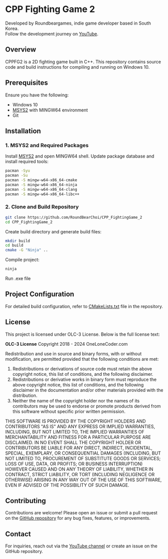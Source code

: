 # CPP Fighting Game 2

Developed by Roundbeargames, indie game developer based in South Korea.
<br>
Follow the development journey on [YouTube](https://youtube.com/roundbeargames).

## Overview

CPPFG2 is a 2D fighting game built in C++. This repository contains source code and build instructions for compiling and running on Windows 10.

## Prerequisites

Ensure you have the following:
- Windows 10
- [MSYS2](https://www.msys2.org/) with MINGW64 environment
- Git

## Installation

### 1. MSYS2 and Required Packages

Install [MSYS2](https://www.msys2.org/) and open MINGW64 shell.
Update package database and install required tools:

```bash
pacman -Syu
pacman -Su
pacman -S mingw-w64-x86_64-cmake
pacman -S mingw-w64-x86_64-ninja
pacman -S mingw-w64-x86_64-clang
pacman -S mingw-w64-x86_64-libc++
```

### 2. Clone and Build Repository

```bash
git clone https://github.com/RoundBearChoi/CPP_FightingGame_2
cd CPP_FightingGame_2
```

Create build directory and generate build files:

```bash
mkdir build
cd build
cmake -G "Ninja" ..
```

Compile project:

```bash
ninja
```

Run .exe file

## Project Configuration

For detailed build configuration, refer to [CMakeLists.txt](https://github.com/RoundBearChoi/CPP_FightingGame_2/blob/main/CMakeLists.txt) file in the repository.

## License

This project is licensed under OLC-3 License. Below is the full license text:

**OLC-3 License**
Copyright 2018 - 2024 OneLoneCoder.com

Redistribution and use in source and binary forms, with or without modification, are permitted provided that the following conditions are met:

1. Redistributions or derivations of source code must retain the above copyright notice, this list of conditions, and the following disclaimer.
2. Redistributions or derivative works in binary form must reproduce the above copyright notice, this list of conditions, and the following disclaimer in the documentation and/or other materials provided with the distribution.
3. Neither the name of the copyright holder nor the names of its contributors may be used to endorse or promote products derived from this software without specific prior written permission.

THIS SOFTWARE IS PROVIDED BY THE COPYRIGHT HOLDERS AND CONTRIBUTORS "AS IS" AND ANY EXPRESS OR IMPLIED WARRANTIES, INCLUDING, BUT NOT LIMITED TO, THE IMPLIED WARRANTIES OF MERCHANTABILITY AND FITNESS FOR A PARTICULAR PURPOSE ARE DISCLAIMED. IN NO EVENT SHALL THE COPYRIGHT HOLDER OR CONTRIBUTORS BE LIABLE FOR ANY DIRECT, INDIRECT, INCIDENTAL, SPECIAL, EXEMPLARY, OR CONSEQUENTIAL DAMAGES (INCLUDING, BUT NOT LIMITED TO, PROCUREMENT OF SUBSTITUTE GOODS OR SERVICES; LOSS OF USE, DATA, OR PROFITS; OR BUSINESS INTERRUPTION) HOWEVER CAUSED AND ON ANY THEORY OF LIABILITY, WHETHER IN CONTRACT, STRICT LIABILITY, OR TORT (INCLUDING NEGLIGENCE OR OTHERWISE) ARISING IN ANY WAY OUT OF THE USE OF THIS SOFTWARE, EVEN IF ADVISED OF THE POSSIBILITY OF SUCH DAMAGE.

## Contributing

Contributions are welcome! Please open an issue or submit a pull request on the [GitHub repository](https://github.com/RoundBearChoi/CPP_FightingGame_2) for any bug fixes, features, or improvements.

## Contact

For inquiries, reach out via the [YouTube channel](https://youtube.com/roundbeargames) or create an issue on the GitHub repository.

